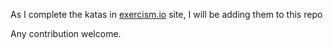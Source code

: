  As I complete the katas in [exercism.io](exercism.io) site, I will be adding them to this repo

 Any contribution welcome.
